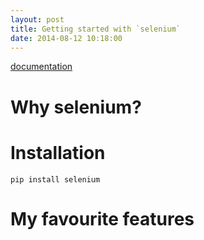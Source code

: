 ```yaml
---
layout: post
title: Getting started with `selenium`
date: 2014-08-12 10:18:00
---
```


[documentation](https://github.com/SeleniumHQ/Selenium)

# Why selenium?

# Installation

`pip install selenium`

# My favourite features

